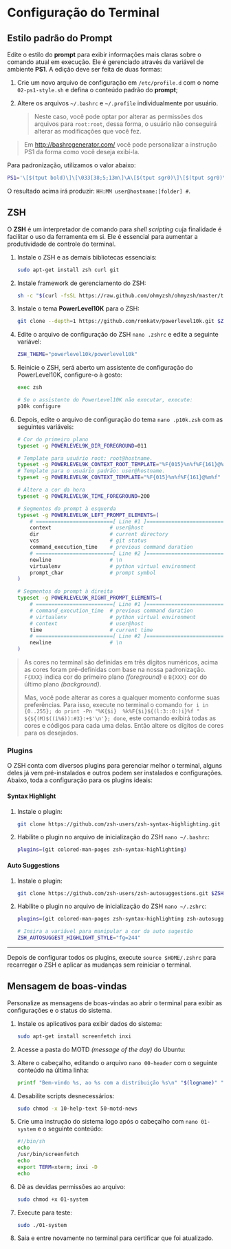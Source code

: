 # Configuração do Terminal

## Estilo padrão do Prompt

Edite o estilo do **prompt** para exibir informações mais claras sobre o comando atual em execução. Ele é gerenciado através da variável de ambiente **PS1**. A edição deve ser feita de duas formas:

1. Crie um novo arquivo de configuração em `/etc/profile.d` com o nome `02-ps1-style.sh` e defina o conteúdo padrão do **prompt**;

2. Altere os arquivos `~/.bashrc` e `~/.profile` individualmente por usuário.

	> Neste caso, você pode optar por alterar as permissões dos arquivos para `root:root`, dessa forma, o usuário não conseguirá alterar as modificações que você fez.

> Em http://bashrcgenerator.com/ você pode personalizar a instrução PS1 da forma como você deseja exibí-la.

Para padronização, utilizamos o valor abaixo:

```bash
PS1='\[$(tput bold)\]\[\033[38;5;13m\]\A\[$(tput sgr0)\]\[$(tput sgr0)\]\[\033[38;5;15m\] \u@\[$(tput bold)\]\[$(tput sgr0)\]\[\033[38;5;9m\]\h\[$(tput sgr0)\]\[$(tput sgr0)\]\[\033[38;5;15m\]:\[$(tput sgr0)\]\[\033[38;5;11m\][\w]\[$(tput sgr0)\]\[\033[38;5;15m\] \[$(tput bold)\]\[$(tput sgr0)\]\[\033[38;5;165m\]\\$\[$(tput sgr0)\]\[$(tput sgr0)\]\[\033[38;5;15m\] \[$(tput sgr0)\]'
```

O resultado acima irá produzir: `HH:MM user@hostname:[folder] #`.

## ZSH

O **ZSH** é um interpretador de comando para *shell scripting* cuja finalidade é facilitar o uso da ferramenta em si. Ele é essencial para aumentar a produtividade de controle do terminal.

1. Instale o ZSH e as demais bibliotecas essenciais:

    ```bash
    sudo apt-get install zsh curl git
    ```

2. Instale framework de gerenciamento do ZSH:

    ```bash
    sh -c "$(curl -fsSL https://raw.github.com/ohmyzsh/ohmyzsh/master/tools/install.sh)"
    ```

3. Instale o tema **PowerLevel10K** para o ZSH:

    ```bash
    git clone --depth=1 https://github.com/romkatv/powerlevel10k.git $ZSH_CUSTOM/themes/powerlevel10k
    ```

4. Edite o arquivo de configuração do ZSH `nano .zshrc` e edite a seguinte variável:

    ```bash
    ZSH_THEME="powerlevel10k/powerlevel10k"
    ```

5. Reinicie o ZSH, será aberto um assistente de configuração do PowerLevel10K, configure-o à gosto:

    ```bash
    exec zsh
    
    # Se o assistente do PowerLevel10K não executar, execute:
    p10k configure
    ```

6. Depois, edite o arquivo de configuração do tema `nano .p10k.zsh` com as seguintes variáveis:

    ```bash
    # Cor do primeiro plano
    typeset -g POWERLEVEL9K_DIR_FOREGROUND=011
    
    # Template para usuário root: root@hostname.
    typeset -g POWERLEVEL9K_CONTEXT_ROOT_TEMPLATE="%F{015}%n%f%F{161}@%m%f"
    # Template para o usuário padrão: user@hostname.
    typeset -g POWERLEVEL9K_CONTEXT_TEMPLATE="%F{015}%n%f%F{161}@%m%f"
    
    # Altere a cor da hora
    typeset -g POWERLEVEL9K_TIME_FOREGROUND=200
    
    # Segmentos do prompt à esquerda
    typeset -g POWERLEVEL9K_LEFT_PROMPT_ELEMENTS=(
    	# =========================[ Line #1 ]=========================
        context                   # user@host
        dir                       # current directory
        vcs                       # git status
        command_execution_time    # previous command duration
        # =========================[ Line #2 ]=========================
        newline                   # \n
        virtualenv                # python virtual environment
        prompt_char               # prompt symbol
    )
    
    # Segmentos do prompt à direita
    typeset -g POWERLEVEL9K_RIGHT_PROMPT_ELEMENTS=(
        # =========================[ Line #1 ]=========================
        # command_execution_time  # previous command duration
        # virtualenv              # python virtual environment
        # context                 # user@host
        time                      # current time
        # =========================[ Line #2 ]=========================
        newline                   # \n
    )
    ```

  > As cores no terminal são definidas em três dígitos numéricos, acima as cores foram pré-definidas com base na nossa padronização. `F{XXX}` indica cor do primeiro plano *(foreground)* e `B{XXX}` cor do último plano *(background)*.
  >
  > Mas, você pode alterar as cores a qualquer momento conforme suas preferências. Para isso, execute no terminal o comando `for i in {0..255}; do print -Pn "%K{$i}  %k%F{$i}${(l:3::0:)i}%f " ${${(M)$((i%6)):#3}:+$'\n'}; done`, este comando exibirá todas as cores e códigos para cada uma delas. Então altere os dígitos de cores para os desejados.

### Plugins

O ZSH conta com diversos plugins para gerenciar melhor o terminal, alguns deles já vem pré-instalados e outros podem ser instalados e configurações. Abaixo, toda a configuração para os plugins ideais:

#### Syntax Highlight

1. Instale o plugin:

	```bash
	git clone https://github.com/zsh-users/zsh-syntax-highlighting.git $ZSH_CUSTOM/plugins/zsh-syntax-highlighting
	```

2. Habilite o plugin no arquivo de inicialização do ZSH `nano ~/.bashrc`:

	```bash
	plugins=(git colored-man-pages zsh-syntax-highlighting)
	```

#### Auto Suggestions

1. Instale o plugin:

	```bash
	git clone https://github.com/zsh-users/zsh-autosuggestions.git $ZSH_CUSTOM/plugins/zsh-autosuggestions
	```

2. Habilite o plugin no arquivo de inicialização do ZSH `nano ~/.zshrc`:

	```bash
	plugins=(git colored-man-pages zsh-syntax-highlighting zsh-autosuggestions)
	
	# Insira a variável para manipular a cor da auto sugestão
	ZSH_AUTOSUGGEST_HIGHLIGHT_STYLE="fg=244"
	```
	

---

Depois de configurar todos os plugins, execute `source $HOME/.zshrc` para recarregar o ZSH e aplicar as mudanças sem reiniciar o terminal.

## Mensagem de boas-vindas

Personalize as mensagens de boas-vindas ao abrir o terminal para exibir as configurações e o status do sistema.

1. Instale os aplicativos para exibir dados do sistema:

   ```bash
   sudo apt-get install screenfetch inxi
   ```

2. Acesse a pasta do MOTD *(message of the day)* do Ubuntu:

3. Altere o cabeçalho, editando o arquivo `nano 00-header` com o seguinte conteúdo na última linha:

   ```bash
   printf "Bem-vindo %s, ao %s com a distribuição %s\n" "$(logname)" "Nome do Servidor" "$DISTRIB_DESCRIPTION"
   ```

4. Desabilite scripts desnecessários:

   ```bash
   sudo chmod -x 10-help-text 50-motd-news
   ```

5. Crie uma instrução do sistema logo após o cabeçalho com `nano 01-system` e o seguinte conteúdo:

   ```bash
   #!/bin/sh
   echo
   /usr/bin/screenfetch
   echo
   export TERM=xterm; inxi -D
   echo
   ```

6. Dê as devidas permissões ao arquivo:

   ```bash
   sudo chmod +x 01-system
   ```

7. Execute para teste:

   ```bash
   sudo ./01-system
   ```

8. Saia e entre novamente no terminal para certificar que foi atualizado.
